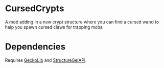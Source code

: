 # CursedCrypts
A [mod](https://www.curseforge.com/minecraft/mc-mods/cursed-crypts) adding in a new crypt structure where you can find a cursed wand to help you spawn cursed claws for trapping mobs.

# Dependencies
Requires [GeckoLib](https://www.curseforge.com/minecraft/mc-mods/geckolib) and [StructureGelAPI](https://www.curseforge.com/minecraft/mc-mods/structure-gel-api).

